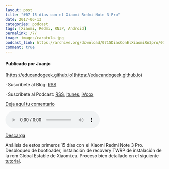 ```yaml
---
layout: post
title: "#07 15 días con el Xiaomi Redmi Note 3 Pro"
date: 2017-06-13
categories: podcast
tags: [Xiaomi, Redmi, RN3P, Android]
permalink: /7/
image: images/caratula.jpg
podcast_link: https://archive.org/download/0715DiasConElXiaomiRn3pro/07-15-dias-con-el-xiaomi-rn3pro.mp3
comment: true
---
```


#### Publicado por Juanjo

[https://educandogeek.github.io](https://educandogeek.github.io)

· Suscríbete al Blog: [RSS](http://feeds.feedburner.com/educandogeekblog)

· Suscríbete al Podcast: [RSS](http://feeds.feedburner.com/educandogeek), [Itunes](https://itunes.apple.com/es/podcast/educando-geek/id1110060146?mt=2), [iVoox](https://www.ivoox.com/podcast-educando-geek_sq_f1289274_1.html)

[Deja aquí tu comentario](https://educandogeek.github.io/7/)

<audio controls>
  <source src="{{ page.podcast_link }}" type="audio/mp3">
</audio>


[Descarga][Mp3]


Análisis de estos primeros 15 días con el Xiaomi Redmi Note 3 Pro. Desbloqueo de bootloader, instalación de recovery TWRP de instalación de la rom Global Estable de Xiaomi.eu.
Proceso bien detallado en el siguiente [tutorial](https://drive.google.com/open?id=0B9ePZK7y3oTeN0NnQ2FCZmJwX3c).



[Mp3]: https://archive.org/download/0715DiasConElXiaomiRn3pro/07-15-dias-con-el-xiaomi-rn3pro.mp3